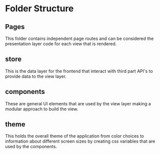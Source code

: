 # Folder Structure
## Pages
This folder contains independent page routes and can be considered the presentation layer code for each view that is rendered.
## store
This is the data layer for the frontend that interact with third part API's to provide data to the view layer.
## components
These are general UI elements that are used by the view layer making a modular approach to build the view.
## theme
This holds the overall theme of the application from color choices to information about different screen sizes by creating css variables that are used by the components.